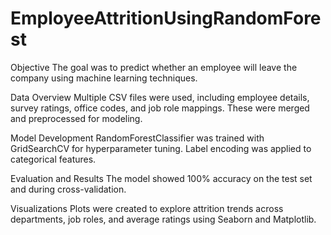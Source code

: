 # EmployeeAttritionUsingRandomForest
Objective
The goal was to predict whether an employee will leave the company using machine learning techniques.

Data Overview
Multiple CSV files were used, including employee details, survey ratings, office codes, and job role mappings. These were merged and preprocessed for modeling.

Model Development
RandomForestClassifier was trained with GridSearchCV for hyperparameter tuning. Label encoding was applied to categorical features.

Evaluation and Results
The model showed 100% accuracy on the test set and during cross-validation.

Visualizations
Plots were created to explore attrition trends across departments, job roles, and average ratings using Seaborn and Matplotlib.
